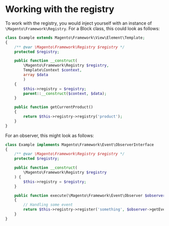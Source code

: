 # Working with the registry
To work with the registry, you would inject yourself with an instance of `\Magento\Framework\Registry`.
For a Block class, this could look as follows:
```php
class Example extends Magento\Framework\View\Element\Template;
{
    /** @var \Magento\Framework\Registry $registry */
    protected $registry;

    public function __construct(
        \Magento\Framework\Registry $registry,
        Template\Context $context,
        array $data
        )
    {
        $this->registry = $registry;
        parent::__construct($context, $data);
    }

    public function getCurrentProduct()
    {
        return $this->registry->registry('product');
    }
}
```

For an observer, this might look as follows:
```php
class Example implements Magento\Framework\Event\ObserverInterface
{
    /** @var \Magento\Framework\Registry $registry */
    protected $registry;

    public function __construct(
        \Magento\Framework\Registry $registry
    ) {
        $this->registry = $registry;
    }

    public function execute(\Magento\Framework\Event\Observer $observer)
    {
        // Handling some event
        return $this->registry->register('something', $observer->getEvent()->getSomething());
    }
}
```
